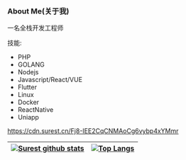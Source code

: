 ### About Me(关于我)

一名全栈开发工程师

技能:
  - PHP
  - GOLANG
  - Nodejs
  - Javascript/React/VUE
  - Flutter
  - Linux
  - Docker
  - ReactNative
  - Uniapp
  
https://cdn.surest.cn/Fj8-IEE2CqCNMAoCg6vybp4xYMmr

| [![Surest github stats](https://github-readme-stats.vercel.app/api?username=surest-sky)](https://github.com/surest-sky/github-readme-stats) |[![Top Langs](https://github-readme-stats.vercel.app/api/top-langs/?username=surest-sky)](https://github.com/anuraghazra/github-readme-stats) |
| ------------------------------------------------------------ | ------------------------------------------------------------ |
